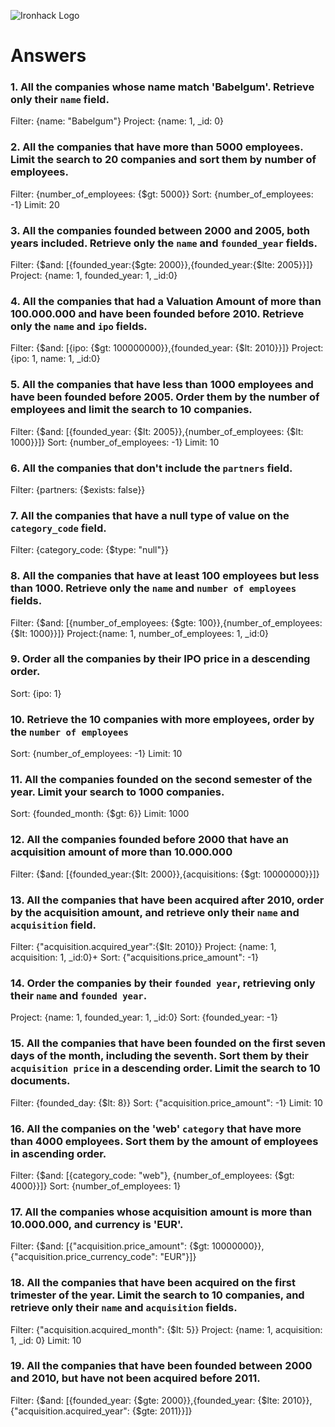 ![Ironhack Logo](https://i.imgur.com/1QgrNNw.png)

# Answers

### 1. All the companies whose name match 'Babelgum'. Retrieve only their `name` field.

<!-- Your Code Goes Here -->

Filter: {name: "Babelgum"}
Project: {name: 1, \_id: 0}

### 2. All the companies that have more than 5000 employees. Limit the search to 20 companies and sort them by **number of employees**.

<!-- Your Code Goes Here -->

Filter: {number_of_employees: {\$gt: 5000}}
Sort: {number_of_employees: -1}
Limit: 20

### 3. All the companies founded between 2000 and 2005, both years included. Retrieve only the `name` and `founded_year` fields.

<!-- Your Code Goes Here -->

Filter: {$and: [{founded_year:{$gte: 2000}},{founded_year:{\$lte: 2005}}]}
Project: {name: 1, founded_year: 1, \_id:0}

### 4. All the companies that had a Valuation Amount of more than 100.000.000 and have been founded before 2010. Retrieve only the `name` and `ipo` fields.

<!-- Your Code Goes Here -->

Filter: {$and: [{ipo: {$gt: 100000000}},{founded_year: {\$lt: 2010}}]}
Project:{ipo: 1, name: 1, \_id:0}

### 5. All the companies that have less than 1000 employees and have been founded before 2005. Order them by the number of employees and limit the search to 10 companies.

<!-- Your Code Goes Here -->

Filter: {$and: [{founded_year: {$lt: 2005}},{number_of_employees: {\$lt: 1000}}]}
Sort: {number_of_employees: -1}
Limit: 10

### 6. All the companies that don't include the `partners` field.

<!-- Your Code Goes Here -->

Filter: {partners: {\$exists: false}}

### 7. All the companies that have a null type of value on the `category_code` field.

<!-- Your Code Goes Here -->

Filter: {category_code: {\$type: "null"}}

### 8. All the companies that have at least 100 employees but less than 1000. Retrieve only the `name` and `number of employees` fields.

<!-- Your Code Goes Here -->

Filter: {$and: [{number_of_employees: {$gte: 100}},{number_of_employees: {\$lt: 1000}}]}
Project:{name: 1, number_of_employees: 1, \_id:0}

### 9. Order all the companies by their IPO price in a descending order.

<!-- Your Code Goes Here -->

Sort: {ipo: 1}

### 10. Retrieve the 10 companies with more employees, order by the `number of employees`

<!-- Your Code Goes Here -->

Sort: {number_of_employees: -1}
Limit: 10

### 11. All the companies founded on the second semester of the year. Limit your search to 1000 companies.

<!-- Your Code Goes Here -->

Sort: {founded_month: {\$gt: 6}}
Limit: 1000

### 12. All the companies founded before 2000 that have an acquisition amount of more than 10.000.000

<!-- Your Code Goes Here -->

Filter: {$and: [{founded_year:{$lt: 2000}},{acquisitions: {\$gt: 10000000}}]}

### 13. All the companies that have been acquired after 2010, order by the acquisition amount, and retrieve only their `name` and `acquisition` field.

<!-- Your Code Goes Here -->

Filter: {"acquisition.acquired_year":{\$lt: 2010}}
Project: {name: 1, acquisition: 1, \_id:0}+
Sort: {"acquisitions.price_amount": -1}

### 14. Order the companies by their `founded year`, retrieving only their `name` and `founded year`.

<!-- Your Code Goes Here -->

Project: {name: 1, founded_year: 1, \_id:0}
Sort: {founded_year: -1}

### 15. All the companies that have been founded on the first seven days of the month, including the seventh. Sort them by their `acquisition price` in a descending order. Limit the search to 10 documents.

<!-- Your Code Goes Here -->

Filter: {founded_day: {\$lt: 8}}
Sort: {"acquisition.price_amount": -1}
Limit: 10

### 16. All the companies on the 'web' `category` that have more than 4000 employees. Sort them by the amount of employees in ascending order.

<!-- Your Code Goes Here -->

Filter: {$and: [{category_code: "web"}, {number_of_employees: {$gt: 4000}}]}
Sort: {number_of_employees: 1}

### 17. All the companies whose acquisition amount is more than 10.000.000, and currency is 'EUR'.

<!-- Your Code Goes Here -->

Filter: {$and: [{"acquisition.price_amount": {$gt: 10000000}},{"acquisition.price_currency_code": "EUR"}]}

### 18. All the companies that have been acquired on the first trimester of the year. Limit the search to 10 companies, and retrieve only their `name` and `acquisition` fields.

<!-- Your Code Goes Here -->

Filter: {"acquisition.acquired_month": {\$lt: 5}}
Project: {name: 1, acquisition: 1, \_id: 0}
Limit: 10

### 19. All the companies that have been founded between 2000 and 2010, but have not been acquired before 2011.

<!-- Your Code Goes Here -->

Filter: {$and: [{founded_year: {$gte: 2000}},{founded_year: {$lte: 2010}}, {"acquisition.acquired_year": {$gte: 2011}}]}
